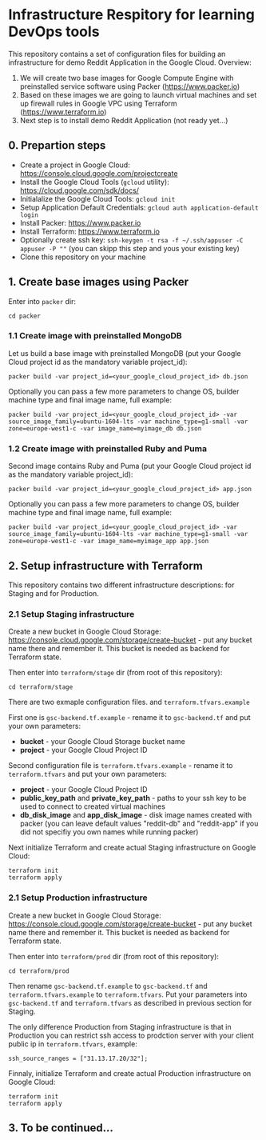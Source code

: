 # Infrastructure Respitory for learning DevOps tools 


This repository contains a set of configuration files for building an infrastructure for demo Reddit Application in the Google Cloud.
Overview:
1. We will create two base images for Google Compute Engine with preinstalled service software using Packer (https://www.packer.io)  
2. Based on these images we are going to launch virtual machines and set up firewall rules in Google VPC using Terraform (https://www.terraform.io)
3. Next step is to install demo Reddit Application (not ready yet...)

## 0. Prepartion steps
- Create a project in Google Cloud: https://console.cloud.google.com/projectcreate
- Install the Google Cloud Tools (`gcloud` utility): https://cloud.google.com/sdk/docs/
- Initialalize the Google Cloud Tools: `gcloud init`
- Setup Application Default Credentials: `gcloud auth application-default login`
- Install Packer: https://www.packer.io
- Install Terraform: https://www.terraform.io
- Optionally create ssh key: `ssh-keygen -t rsa -f ~/.ssh/appuser -C appuser -P ""` (you can skipp this step and yous your existing key)
- Clone this repository on your machine 
 
## 1. Create base images using Packer
Enter into `packer` dir:
```
cd packer
```

### 1.1 Create image with preinstalled MongoDB
Let us build a base image with preinstalled MongoDB (put your Google Cloud project id as the mandatory variable project_id):
```
packer build -var project_id=<your_google_cloud_project_id> db.json
```
Optionally you can pass a few more parameters to change OS, builder machine type and final image name, full example:
```
packer build -var project_id=<your_google_cloud_project_id> -var source_image_family=ubuntu-1604-lts -var machine_type=g1-small -var zone=europe-west1-c -var image_name=myimage_db db.json
```
### 1.2 Create image with preinstalled Ruby and Puma
Second image contains Ruby and Puma (put your Google Cloud project id as the mandatory variable project_id):
```
packer build -var project_id=<your_google_cloud_project_id> app.json
```
Optionally you can pass a few more parameters to change OS, builder machine type and final image name, full example:
```
packer build -var project_id=<your_google_cloud_project_id> -var source_image_family=ubuntu-1604-lts -var machine_type=g1-small -var zone=europe-west1-c -var image_name=myimage_app app.json
```

## 2. Setup infrastructure with Terraform
This repository contains two different infrastructure descriptions: for Staging and for Production.

### 2.1 Setup Staging infrastructure
Create a new bucket in Google Cloud Storage: https://console.cloud.google.com/storage/create-bucket - put any bucket name there and remember it. This bucket is needed as backend for Terraform state.

Then enter into `terraform/stage` dir (from root of this repository):
```
cd terraform/stage
```

There are two exmaple configuration files.  and `terraform.tfvars.example`

First one is `gsc-backend.tf.example` - rename it to `gsc-backend.tf` and put your own parameters: 
- **bucket** - your Google Cloud Storage bucket name
- **project** - your Google Cloud Project ID

Second configuration file is `terraform.tfvars.example` - rename it to `terraform.tfvars` and put your own parameters:
- **project** - your Google Cloud Project ID
- **public_key_path** and **private_key_path** - paths to your ssh key to be used to connect to created virtual machines 
- **db_disk_image** and **app_disk_image** - disk image names created with packer (you can leave default values "reddit-db" and "reddit-app" if you did not specifiy you own names while running packer)

Next initialize Terraform and create actual Staging infrastructure on Google Cloud:
```
terraform init
terraform apply
```

### 2.1 Setup Production infrastructure
Create a new bucket in Google Cloud Storage: https://console.cloud.google.com/storage/create-bucket - put any bucket name there and remember it. This bucket is needed as backend for Terraform state.

Then enter into `terraform/prod` dir (from root of this repository):
```
cd terraform/prod
```

Then rename `gsc-backend.tf.example` to `gsc-backend.tf` and `terraform.tfvars.example` to `terraform.tfvars`.
Put your parameters into `gsc-backend.tf` and `terraform.tfvars` as described in previous section for Staging.

The only difference Production from Staging infrastructure is that in Production you can restrict ssh access to prodction server with your client public ip in `terraform.tfvars`, example:
```
ssh_source_ranges = ["31.13.17.20/32"];
```

Finnaly, initialize Terraform and create actual Production infrastructure on Google Cloud:
```
terraform init
terraform apply
```

## 3. To be continued...